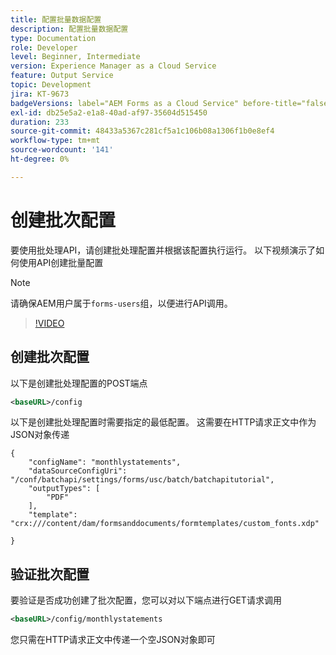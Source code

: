 ```yaml
---
title: 配置批量数据配置
description: 配置批量数据配置
type: Documentation
role: Developer
level: Beginner, Intermediate
version: Experience Manager as a Cloud Service
feature: Output Service
topic: Development
jira: KT-9673
badgeVersions: label="AEM Forms as a Cloud Service" before-title="false"
exl-id: db25e5a2-e1a8-40ad-af97-35604d515450
duration: 233
source-git-commit: 48433a5367c281cf5a1c106b08a1306f1b0e8ef4
workflow-type: tm+mt
source-wordcount: '141'
ht-degree: 0%

---
```


# 创建批次配置

要使用批处理API，请创建批处理配置并根据该配置执行运行。 以下视频演示了如何使用API创建批量配置

>[!NOTE]
>请确保AEM用户属于```forms-users```组，以便进行API调用。


>[!VIDEO](https://video.tv.adobe.com/v/340241?quality=12&learn=on)

## 创建批次配置

以下是创建批处理配置的POST端点

```xml
<baseURL>/config
```

以下是创建批处理配置时需要指定的最低配置。 这需要在HTTP请求正文中作为JSON对象传递

```
{
    "configName": "monthlystatements",
    "dataSourceConfigUri": "/conf/batchapi/settings/forms/usc/batch/batchapitutorial",
    "outputTypes": [
        "PDF"
    ],
    "template": "crx:///content/dam/formsanddocuments/formtemplates/custom_fonts.xdp"

}
```

## 验证批次配置

要验证是否成功创建了批次配置，您可以对以下端点进行GET请求调用


```xml
<baseURL>/config/monthlystatements
```

您只需在HTTP请求正文中传递一个空JSON对象即可

